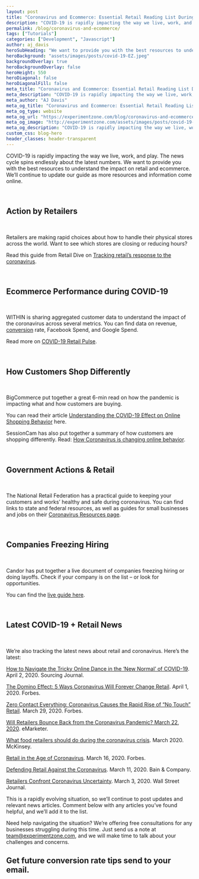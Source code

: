```yaml
---
layout: post
title: "Coronavirus and Ecommerce: Essential Retail Reading List During this Historic Time"
description: "COVID-19 is rapidly impacting the way we live, work, and play. We want to provide you with the best resources to understand the impact on retail and ecommerce."
permalink: /blog/coronavirus-and-ecommerce/
tags: ["Tutorials"]
categories: ["Development", "Javascript"]
author: aj_davis
heroSubHeading: "We want to provide you with the best resources to understand the impact on retail and ecommerce. We’ll continue to update our guide as more resources and information come online."
heroBackground: "assets/images/posts/covid-19-EZ.jpeg"
backgroundOverlay: true
heroBackgroundOverlay: false
heroHeight: 550
heroDiagonal: false
heroDiagonalFill: false
meta_title: "Coronavirus and Ecommerce: Essential Retail Reading List During this Historic Time"
meta_description: "COVID-19 is rapidly impacting the way we live, work, and play. The news cycle spins endlessly about the latest numbers. We want to provide you with the best resources to understand the impact on retail and ecommerce. We’ll continue to update our guide as more resources and information come online."
meta_author: "AJ Davis"
meta_og_title: "Coronavirus and Ecommerce: Essential Retail Reading List During this Historic Time"
meta_og_type: website
meta_og_url: "https://experimentzone.com/blog/coronavirus-and-ecommerce/"
meta_og_image: "http://experimentzone.com/assets/images/posts/covid-19-EZ.jpeg"
meta_og_description: "COVID-19 is rapidly impacting the way we live, work, and play. The news cycle spins endlessly about the latest numbers. We want to provide you with the best resources to understand the impact on retail and ecommerce. We’ll continue to update our guide as more resources and information come online."
custom_css: blog-hero
header_classes: header-transparent
---
```


COVID-19 is rapidly impacting the way we live, work, and play. The news cycle spins endlessly about the latest numbers. We want to provide you with the best resources to understand the impact on retail and ecommerce. We’ll continue to update our guide as more resources and information come online.

&nbsp;

## Action by Retailers

&nbsp;

Retailers are making rapid choices about how to handle their physical stores across the world. Want to see which stores are closing or reducing hours?

Read this guide from Retail Dive on [Tracking retail’s response to the coronavirus](https://www.retaildive.com/news/tracking-retails-response-to-the-coronavirus/574216/).

&nbsp;

## Ecommerce Performance during COVID-19

&nbsp;

WITHIN is sharing aggregated customer data to understand the impact of the coronavirus across several metrics. You can find data on revenue, <a class="glossary-word" href="https://experimentzone.com/support/glossary/#Conversion">conversion</a> rate, Facebook Spend, and Google Spend.

Read more on [COVID-19 Retail Pulse](https://go.within.co/retail-pulse/).

&nbsp;

## How Customers Shop Differently

&nbsp;

BigCommerce put together a great 6-min read on how the pandemic is impacting what and how customers are buying.

You can read their article [Understanding the COVID-19 Effect on Online Shopping Behavior](https://www.bigcommerce.com/blog/covid-19-ecommerce/#changes-in-revenue-across-ecommerce) here.

SessionCam has also put together a summary of how customers are shopping differently. Read: [How Coronavirus is changing online behavior](https://sessioncam.com/how-coronavirus-is-changing-online-behaviour/).

&nbsp;

## Government Actions & Retail

&nbsp;

The National Retail Federation has a practical guide to keeping your customers and works’ healthy and safe during coronavirus. You can find links to state and federal resources, as well as guides for small businesses and jobs on their [Coronavirus Resources page](https://nrf.com/resources/retail-safety-and-security-tools/coronavirus-resources-retailers).

&nbsp;

## Companies Freezing Hiring

&nbsp;

Candor has put together a live document of companies freezing hiring or doing layoffs. Check if your company is on the list – or look for opportunities.

You can find the [live guide here](https://candor.co/hiring-freezes/).

&nbsp;

## Latest COVID-19 + Retail News

&nbsp;

We’re also tracking the latest news about retail and coronavirus. Here’s the latest:

[How to Navigate the Tricky Online Dance in the ‘New Normal’ of COVID-19](https://sourcingjournal.com/topics/lifestyle-monitor/cotton-incorporated-online-shopping-coronavirus-millennials-bopis-edited-instagram-203514/). April 2, 2020. Sourcing Journal.

[The Domino Effect: 5 Ways Coronavirus Will Forever Change Retail](https://www.forbes.com/sites/christopherwalton/2020/04/01/the-domino-effect-5-ways-coronavirus-will-forever-change-retail/#49f4e87866be). April 1, 2020. Forbes.

[Zero Contact Everything: Coronavirus Causes the Rapid Rise of “No Touch” Retail](https://www.forbes.com/sites/jonbird1/2020/03/29/zero-contact-everything-coronavirus-causes-the-rapid-rise-of-no-touch-retail/#4145250838cf). March 29, 2020. Forbes.

[Will Retailers Bounce Back from the Coronavirus Pandemic? March 22, 2020](https://www.emarketer.com/content/will-retailers-bounce-back-from-the-coronavirus-pandemic). eMarketer.

[What food retailers should do during the coronavirus crisis](https://www.mckinsey.com/industries/retail/our-insights/what-food-retailers-should-do-during-the-coronavirus-crisis). March 2020. McKinsey.

[Retail in the Age of Coronavirus](https://www.forbes.com/sites/neilstern/2020/03/16/retail-in-the-age-of-coronavirus/#4e7646b2490c). March 16, 2020. Forbes.

[Defending Retail Against the Coronavirus](https://www.bain.com/insights/defending-retail-against-the-coronavirus/). March 11, 2020. Bain & Company.

[Retailers Confront Coronavirus Uncertainty](https://www.wsj.com/articles/retailers-confront-coronavirus-uncertainty-11583235300). March 3, 2020. Wall Street Journal.

This is a rapidly evolving situation, so we’ll continue to post updates and relevant news articles. Comment below with any articles you’ve found helpful, and we’ll add it to the list.

Need help navigating the situation? We’re offering free consultations for any businesses struggling during this time. Just send us a note at [team@experimentzone.com](mailto:team@experimentzone.com), and we will make time to talk about your challenges and concerns.

<div class="strip-grey pt-5 pb-5 mt-5 team-summary">
  <div class="container justify-content-center">
    <!-- <div class="row"> -->
    <div class="col-12">
      <h2 class="mb-n2 text-center">
        Get future conversion rate tips send to your email.
      </h2>
      <div class="_form_11"></div>
      <script
        src="https://experimentzone.activehosted.com/f/embed.php?id=11"
        type="text/javascript"
        charset="utf-8"
      ></script>
    </div>
  </div>
  <!-- </div> -->
</div>
<!-- {% include page-teardown-cta.html
heading=site.params.page_teardown_cta.heading
subheading=site.params.page_teardown_cta.subheading
%} -->
